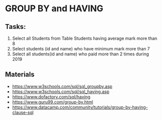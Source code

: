 # GROUP BY and HAVING

## Tasks:

1)	Select all Students from Table Students having average mark more than 8
2)	Select students (id and name) who have minimum mark more than 7 
3)	Select all students(id and name) who paid more than 2 times during 2019 

##	Materials 
-	https://www.w3schools.com/sql/sql_groupby.asp
-	https://www.w3schools.com/sql/sql_having.asp
-	https://www.dofactory.com/sql/having
-	https://www.guru99.com/group-by.html
-	https://www.datacamp.com/community/tutorials/group-by-having-clause-sql


